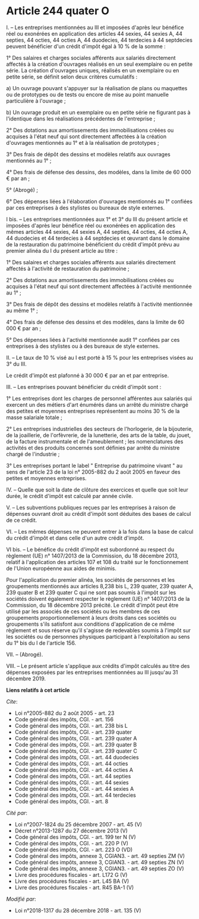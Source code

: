 # Article 244 quater O

I. – Les entreprises mentionnées au III et imposées d'après leur bénéfice réel ou exonérées en application des articles 44
sexies, 44 sexies A, 
44 septies, 44 octies, 44 octies A, 44 duodecies, 
44 terdecies à 44 septdecies peuvent bénéficier d'un crédit d'impôt égal à 10 % de la somme : 

1° Des salaires et charges sociales afférents aux salariés directement affectés à la création d'ouvrages réalisés en un seul
exemplaire ou en petite série. La création d'ouvrages uniques, réalisés en un exemplaire ou en petite série, se définit selon
deux critères cumulatifs : 

a) Un ouvrage pouvant s'appuyer sur la réalisation de plans ou maquettes ou de prototypes ou de tests ou encore de mise au
point manuelle particulière à l'ouvrage ; 

b) Un ouvrage produit en un exemplaire ou en petite série ne figurant pas à l'identique dans les réalisations précédentes de
l'entreprise ; 

2° Des dotations aux amortissements des immobilisations créées ou acquises à l'état neuf qui sont directement affectées à la
création d'ouvrages mentionnés au 1° et à la réalisation de prototypes ; 

3° Des frais de dépôt des dessins et modèles relatifs aux ouvrages mentionnés au 1° ; 

4° Des frais de défense des dessins, des modèles, dans la limite de 60 000 € par an ; 

5° (Abrogé) ; 

6° Des dépenses liées à l'élaboration d'ouvrages mentionnés au 1° confiées par ces entreprises à des stylistes ou bureaux de
style externes. 

I bis. – Les entreprises mentionnées aux 1° et 3° du III du présent article et imposées d'après leur bénéfice réel ou
exonérées en application des mêmes articles 44 sexies, 44 sexies A, 44 septies, 44 octies, 44 octies A, 44 duodecies et 44
terdecies à 44 septdecies et œuvrant dans le domaine de la restauration du patrimoine bénéficient du crédit d'impôt prévu au
premier alinéa du I du présent article au titre : 

1° Des salaires et charges sociales afférents aux salariés directement affectés à l'activité de restauration du patrimoine ; 

2° Des dotations aux amortissements des immobilisations créées ou acquises à l'état neuf qui sont directement affectées à
l'activité mentionnée au 1° ; 

3° Des frais de dépôt des dessins et modèles relatifs à l'activité mentionnée au même 1° ; 

4° Des frais de défense des dessins et des modèles, dans la limite de 60 000 € par an ; 

5° Des dépenses liées à l'activité mentionnée audit 1° confiées par ces entreprises à des stylistes ou à des bureaux de style
externes. 

II. – Le taux de 10 % visé au I est porté à 15 % pour les entreprises visées au 3° du III. 

Le crédit d'impôt est plafonné à 30 000 € par an et par entreprise. 

III. – Les entreprises pouvant bénéficier du crédit d'impôt sont : 

1° Les entreprises dont les charges de personnel afférentes aux salariés qui exercent un des métiers d'art énumérés dans un
arrêté du ministre chargé des petites et moyennes entreprises représentent au moins 30 % de la masse salariale totale ; 

2° Les entreprises industrielles des secteurs de l'horlogerie, de la bijouterie, de la joaillerie, de l'orfèvrerie, de la
lunetterie, des arts de la table, du jouet, de la facture instrumentale et de l'ameublement ; les nomenclatures des activités
et des produits concernés sont définies par arrêté du ministre chargé de l'industrie ; 

3° Les entreprises portant le label " Entreprise du patrimoine vivant " au sens de l'article 23 de la loi n° 2005-882 du 2
août 2005 en faveur des petites et moyennes entreprises. 

IV. – Quelle que soit la date de clôture des exercices et quelle que soit leur durée, le crédit d'impôt est calculé par année
civile. 

V. – Les subventions publiques reçues par les entreprises à raison de dépenses ouvrant droit au crédit d'impôt sont déduites
des bases de calcul de ce crédit. 

VI. – Les mêmes dépenses ne peuvent entrer à la fois dans la base de calcul du crédit d'impôt et dans celle d'un autre crédit
d'impôt. 

VI bis. – Le bénéfice du crédit d'impôt est subordonné au respect du règlement (UE) n° 1407/2013 de la Commission, du 18
décembre 2013, relatif à l'application des articles 107 et 108 du traité sur le fonctionnement de l'Union européenne aux
aides de minimis. 

Pour l'application du premier alinéa, les sociétés de personnes et les groupements mentionnés aux articles 8,238 bis L, 239
quater, 239 quater A, 
239 quater B et 239 quater C qui ne sont pas soumis à l'impôt sur les sociétés doivent également respecter le règlement (UE)
n° 1407/2013 de la Commission, du 18 décembre 2013 précité. Le crédit d'impôt peut être utilisé par les associés de ces
sociétés ou les membres de ces groupements proportionnellement à leurs droits dans ces sociétés ou groupements s'ils
satisfont aux conditions d'application de ce même règlement et sous réserve qu'il s'agisse de redevables soumis à l'impôt sur
les sociétés ou de personnes physiques participant à l'exploitation au sens du 1° bis du I de l'article 156. 

VII. – (Abrogé). 

VIII. – Le présent article s'applique aux crédits d'impôt calculés au titre des dépenses exposées par les entreprises
mentionnées au III jusqu'au 31 décembre 2019.

**Liens relatifs à cet article**

_Cite_:

  - Loi n°2005-882 du 2 août 2005 - art. 23
  - Code général des impôts, CGI. - art. 156
  - Code général des impôts, CGI. - art. 238 bis L
  - Code général des impôts, CGI. - art. 239 quater
  - Code général des impôts, CGI. - art. 239 quater A
  - Code général des impôts, CGI. - art. 239 quater B
  - Code général des impôts, CGI. - art. 239 quater C
  - Code général des impôts, CGI. - art. 44 duodecies
  - Code général des impôts, CGI. - art. 44 octies
  - Code général des impôts, CGI. - art. 44 octies A
  - Code général des impôts, CGI. - art. 44 septies
  - Code général des impôts, CGI. - art. 44 sexies
  - Code général des impôts, CGI. - art. 44 sexies A
  - Code général des impôts, CGI. - art. 44 terdecies
  - Code général des impôts, CGI. - art. 8

_Cité par_:

  - Loi n°2007-1824 du 25 décembre 2007 - art. 45 (V)
  - Décret n°2013-1287 du 27 décembre 2013 (V)
  - Code général des impôts, CGI. - art. 199 ter N (V)
  - Code général des impôts, CGI. - art. 220 P (V)
  - Code général des impôts, CGI. - art. 223 O (VD)
  - Code général des impôts, annexe 3, CGIAN3. - art. 49 septies ZM (V)
  - Code général des impôts, annexe 3, CGIAN3. - art. 49 septies ZN (V)
  - Code général des impôts, annexe 3, CGIAN3. - art. 49 septies ZO (V)
  - Livre des procédures fiscales - art. L172 G (V)
  - Livre des procédures fiscales - art. L45 BA (V)
  - Livre des procédures fiscales - art. R45 BA-1 (V)

_Modifié par_:

  - Loi n°2018-1317 du 28 décembre 2018 - art. 135 (V)
